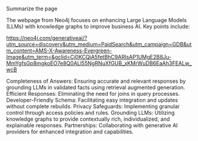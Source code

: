 Summarize the page

The webpage from Neo4j focuses on enhancing Large Language Models (LLMs) with knowledge graphs to improve business AI. Key points include:

https://neo4j.com/generativeai/?utm_source=discovery&utm_medium=PaidSearch&utm_campaign=GDB&utm_content=AMS-X-Awareness-Evergreen-Image&utm_term=&gclid=Cj0KCQiA5fetBhC9ARIsAP1UMgE2B8Ju-MmYgfsGp8mgkoEO7e8Q0ALl55NgRNuXfGUB_xKMrWuDB6EaAh3FEALw_wcB

Completeness of Answers: Ensuring accurate and relevant responses by grounding LLMs in validated facts using retrieval augmented generation.
Efficient Responses: Eliminating the need for joins in query processes.
Developer-Friendly Schema: Facilitating easy integration and updates without complete rebuilds.
Privacy Safeguards: Implementing granular control through access policies and rules.
Grounding LLMs: Utilizing knowledge graphs to provide contextually rich, individualized, and explainable responses.
Partnerships: Collaborating with generative AI providers for enhanced integration and capabilities.
